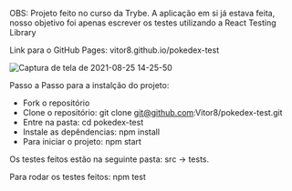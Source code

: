 OBS: Projeto feito no curso da Trybe. A aplicação em si já estava feita, nosso objetivo foi apenas escrever os testes utilizando a React Testing Library

Link para o GitHub Pages: vitor8.github.io/pokedex-test

![Captura de tela de 2021-08-25 14-25-50](https://user-images.githubusercontent.com/24492328/130837134-1b26faa8-9ca4-4726-93fb-6c23f28146c6.png)

Passo a Passo para a instalção do projeto:

  - Fork o repositório
  - Clone o repositório: git clone git@github.com:Vitor8/pokedex-test.git
  - Entre na pasta: cd pokedex-test
  - Instale as depêndencias: npm install
  - Para iniciar o projeto: npm start

Os testes feitos estão na seguinte pasta: src -> tests.

Para rodar os testes feitos: npm test
